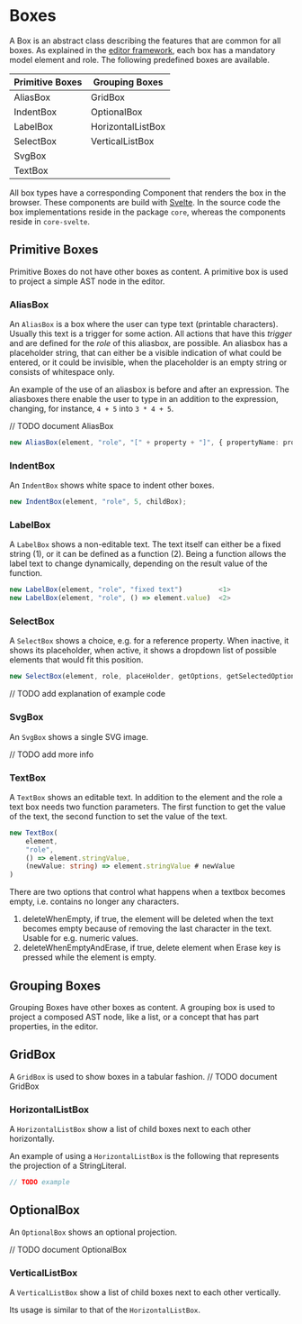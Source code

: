 
# Boxes

A Box is an abstract class describing the features that are common for all boxes.
As explained in the [editor framework](/060_Under_the_Hood/010_The_Editor_Framework), 
each box has a mandatory model element and role. The following predefined boxes are available.

| Primitive Boxes| Grouping Boxes|
|----------------|---------------|
| AliasBox       | GridBox
| IndentBox      | OptionalBox
| LabelBox       | HorizontalListBox
| SelectBox      | VerticalListBox
| SvgBox         | 
| TextBox        |

All box types have a corresponding Component that renders the box in the browser. These components are build
with <a href="https://svelte.dev" target="_blank">Svelte</a>. In the source code the box implementations reside in
the package `core`, whereas the components reside in `core-svelte`.

## Primitive Boxes

Primitive Boxes do not have other boxes as content. A primitive box is used to project a simple AST node in the editor.

### AliasBox
An `AliasBox` is a box where the user can type text (printable characters). Usually this text is a trigger
for some action. All actions that have this *trigger* and are defined for the *role* of this 
aliasbox, are possible. An aliasbox has a placeholder string, that can either be a visible indication of
what could be entered, or it could be invisible, when the placeholder is an empty string or consists 
of whitespace only.

An example of the use of an aliasbox is before and after an expression. The aliasboxes there enable the user to
type in an addition to the expression, changing, for instance, `4 + 5` into `3 * 4 + 5`.

// TODO document AliasBox

```ts
new AliasBox(element, "role", "[" + property + "]", { propertyName: property })        <1>
```

### IndentBox
An `IndentBox` shows white space to indent other boxes.

```ts
new IndentBox(element, "role", 5, childBox);        
```

### LabelBox
A `LabelBox` shows a non-editable text.
The text itself can either be a fixed string (1), or it can be defined as a function (2).
Being a function allows the label text to change dynamically,
depending on the result value of the function.

```ts
new LabelBox(element, "role", "fixed text")         <1>
new LabelBox(element, "role", () => element.value)  <2>
```

### SelectBox
A `SelectBox` shows a choice, e.g. for a reference property. When inactive, it shows its placeholder,
when active, it shows a dropdown list of possible elements that would fit this position.

```ts
new SelectBox(element, role, placeHolder, getOptions, getSelectedOption, selectOption, initializer)
```

// TODO add explanation of example code

### SvgBox
An `SvgBox` shows a single SVG image.

// TODO add more info

### TextBox
A `TextBox` shows an editable text.
In addition to the element and the role a text box needs two function parameters.
The first function to get the value of the text,
the second function to set the value of the text.

```ts
new TextBox(
    element,
    "role",
    () => element.stringValue,
    (newValue: string) => element.stringValue # newValue
)
```

There are two options that control what happens when a textbox becomes empty, i.e. contains 
no longer any characters.
1. deleteWhenEmpty, if true, the element will be deleted when the text becomes
    empty because of removing the last character in the text. Usable for e.g. numeric values.
2. deleteWhenEmptyAndErase, if true, delete element when Erase key is pressed while the element is empty.

## Grouping Boxes

Grouping Boxes have other boxes as content. A grouping box is used to project a composed AST node, like 
a list, or a concept that has part properties, in the editor.

## GridBox
A `GridBox` is used to show boxes in a tabular fashion.
// TODO document GridBox

### HorizontalListBox
A `HorizontalListBox` show a list of child boxes next to each other horizontally.

An example of using a `HorizontalListBox` is the following that represents the
projection of a StringLiteral.

```ts
// TODO example
```

## OptionalBox
An `OptionalBox` shows an optional projection.

// TODO document OptionalBox

### VerticalListBox
A `VerticalListBox` show a list of child boxes next to each other vertically.

Its usage is similar to that of the `HorizontalListBox`.
